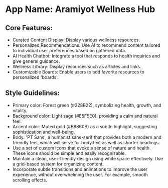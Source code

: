 # **App Name**: Aramiyot Wellness Hub

## Core Features:

- Curated Content Display: Display various wellness resources.
- Personalized Recommendations: Use AI to recommend content tailored to individual user preferences based on gathered data.
- AI Health Chatbot: Integrate a tool that responds to health inquiries and give general guidance.
- Wellness Library: Display resources such as articles and links.
- Customizable Boards: Enable users to add favorite resources to personalized 'boards'.

## Style Guidelines:

- Primary color: Forest green (#228B22), symbolizing health, growth, and vitality.
- Background color: Light sage (#E5F5E0), providing a calm and natural feel.
- Accent color: Muted gold (#B8860B) as a subtle highlight, suggesting sophistication and well-being.
- Body: 'PT Sans', a humanist sans-serif that provides both a modern and friendly feel, which will serve for body text as well as shorter headings.
- Use a set of custom icons that evoke a sense of nature and health. These icons should be simple and easily recognizable.
- Maintain a clean, user-friendly design using white space effectively. Use a grid-based system for organizing content.
- Incorporate subtle transitions and animations to improve the user experience, without overwhelming the user. For example, smooth scrolling effects.